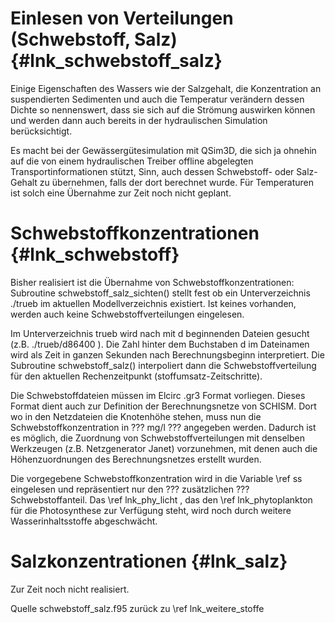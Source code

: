 Einlesen von Verteilungen (Schwebstoff, Salz)  {#lnk_schwebstoff_salz}
=========================

Einige Eigenschaften des Wassers wie der Salzgehalt, die Konzentration an 
suspendierten Sedimenten und auch die Temperatur verändern dessen Dichte so 
nennenswert, dass sie sich auf die Strömung auswirken können und werden dann 
auch bereits in der hydraulischen Simulation berücksichtigt.

Es macht bei der Gewässergütesimulation mit QSim3D, die sich ja ohnehin auf die 
von einem hydraulischen Treiber offline abgelegten Transportinformationen 
stützt, Sinn, auch dessen Schwebstoff- oder Salz-Gehalt zu übernehmen,
falls der dort berechnet wurde. Für Temperaturen ist solch eine Übernahme zur 
Zeit noch nicht geplant.

# Schwebstoffkonzentrationen {#lnk_schwebstoff}
Bisher realisiert ist die Übernahme von Schwebstoffkonzentrationen:
Subroutine schwebstoff_salz_sichten() stellt fest ob ein Unterverzeichnis 
./trueb im aktuellen Modellverzeichnis existiert.
Ist keines vorhanden, werden auch keine Schwebstoffverteilungen eingelesen.

Im Unterverzeichnis trueb wird nach mit d beginnenden Dateien gesucht 
(z.B. ./trueb/d86400 ).
Die Zahl hinter dem Buchstaben d im Dateinamen wird als Zeit in ganzen Sekunden 
nach Berechnungsbeginn interpretiert.
Die Subroutine schwebstoff_salz() interpoliert dann die Schwebstoffverteilung 
für den aktuellen Rechenzeitpunkt (stoffumsatz-Zeitschritte).

Die Schwebstoffdateien müssen im Elcirc .gr3 Format vorliegen.
Dieses Format dient auch zur Definition der Berechnungsnetze von SCHISM.
Dort wo in den Netzdateien die Knotenhöhe stehen, muss nun die 
Schwebstoffkonzentration in ??? mg/l ??? angegeben werden.
Dadurch ist es möglich, die Zuordnung von Schwebstoffverteilungen mit denselben 
Werkzeugen (z.B. Netzgenerator Janet) vorzunehmen, mit denen auch die 
Höhenzuordnungen des Berechnungsnetzes erstellt wurden.

Die vorgegebene Schwebstoffkonzentration wird  in die Variable
\ref ss eingelesen und repräsentiert nur den ??? zusätzlichen ??? 
Schwebstoffanteil.
Das \ref lnk_phy_licht , das den \ref lnk_phytoplankton für die 
Photosynthese zur Verfügung steht, wird noch durch weitere Wasserinhaltsstoffe 
abgeschwächt.

# Salzkonzentrationen {#lnk_salz}
Zur Zeit noch nicht realisiert.

Quelle schwebstoff_salz.f95 zurück zu \ref lnk_weitere_stoffe
